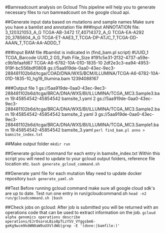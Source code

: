 #Bamreadcount analysis on Gcloud
This pipeline will help you to generate necessary files to run bamreadcount on the google cloud api.

##Generate input data based on mutations and sample names
Make sure you have a bamlist and annotation file
###Input ANNOTATION file:
3_120321053_A_G        TCGA-AB-3472
17_40714372_A_G        TCGA-EA-A292
20_3785604_A_G TCGA-ET-AAE3_T,TCGA-DP-ATJC_T,TCGA-DD-AAAN_T,TCGA-AA-ADDD_T

###Input BAM file
#bamlist is indicated in (find_bam.pl script)
#UUID_1 TCGA_Barcode    UUID_2  GS_Path File_Size
#191c5e31-2f32-4737-a59e-c9b1bfaafd67   TCGA-A6-6782-10A-01D-1835-10    2df2e3c3-ea94-4953-919f-bc556bdf0808    gs://5aa919de-0aa0-43ec-9ec3-288481102b6d/tcga/COAD/DNA/WXS/BCM/ILLUMINA/TCGA-A6-6782-10A-01D-1835-10_hg19_Illumina.bam 12394088167

###Output file
1       gs://5aa919de-0aa0-43ec-9ec3-288481102b6d/tcga/BRCA/DNA/WXS/BI/ILLUMINA/TCGA_MC3.Sample3.bam       19:45854542-45854542    bamsite_1.yaml
2       gs://5aa919de-0aa0-43ec-9ec3-288481102b6d/tcga/BRCA/DNA/WXS/BI/ILLUMINA/TCGA_MC3.Sample2.bam       19:45854542-45854542    bamsite_2.yaml
3       gs://5aa919de-0aa0-43ec-9ec3-288481102b6d/tcga/BRCA/DNA/WXS/BI/ILLUMINA/TCGA_MC3.Sample1.bam       19:45854542-45854542    bamsite_3.yaml
``
perl find_bam.pl anno > bamsite_index.txt
``

##Make output folder
``
mkdir run
``

##Generate gcloud command for each entry in bamsite_index.txt
Within this script you will need to update to your gcloud output folders, reference file location etc.
``
bash generate_gcloud_command.sh
``

##Generate yaml file for each mutation
May need to update docker repository
``
bash generate_yaml.sh
``

##Test
Before running gcloud command make sure all google cloud sdk's are up to date.
Test run one entry in run/gcloudcommand.sh
``
head -n2 run/gcloudcommand.sh |bash
``

##Check jobs on gcloud:
After job is submitted you will be returned with an operations code that can be used to extract information on the job.
``
gcloud alpha genomics operations describe operations/EJrOsaroLBio8pTLzYSV_VYggsbm6-geKg9wcm9kdWN0aW9uUXVldWU|grep -E '(done:|bamfile:)'
``
